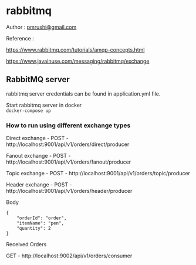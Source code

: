 # rabbitmq

Author : pmrushi@gmail.com

Reference : 

https://www.rabbitmq.com/tutorials/amqp-concepts.html

https://www.javainuse.com/messaging/rabbitmq/exchange

## RabbitMQ server
rabbitmq server credentials can be found in application.yml file.

Start rabbitmq server in docker  
``
docker-compose up
``

### How to run using different exchange types

Direct exchange - POST - http://localhost:9001/api/v1/orders/direct/producer  

Fanout exchange - POST - http://localhost:9001/api/v1/orders/fanout/producer  

Topic exchange - POST - http://localhost:9001/api/v1/orders/topic/producer  

Header exchange - POST - http://localhost:9001/api/v1/orders/header/producer  

Body 

```
{
    "orderId": "order",
    "itemName": "pen",
    "quantity": 2
}
```

Received Orders   

GET - http://localhost:9002/api/v1/orders/consumer

